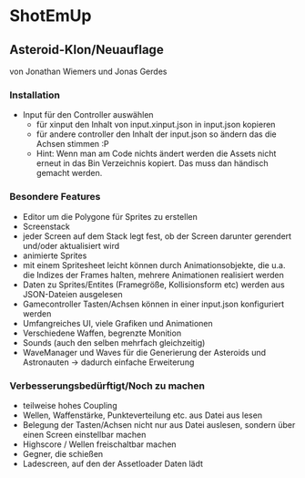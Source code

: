 # ShotEmUp
## Asteroid-Klon/Neuauflage
von Jonathan Wiemers und Jonas Gerdes

### Installation
 - Input für den Controller auswählen
     - für xinput den Inhalt von input.xinput.json in input.json kopieren
     - für andere controller den Inhalt der input.json so ändern das die Achsen stimmen :P
     - Hint: Wenn man am Code nichts ändert werden die Assets nicht erneut in das Bin Verzeichnis kopiert. Das muss dan händisch gemacht werden.
### Besondere Features
 - Editor um die Polygone für Sprites zu erstellen
 - Screenstack
  - jeder Screen auf dem Stack legt fest, ob der Screen darunter gerendert und/oder aktualisiert wird
 - animierte Sprites
  - mit einem Spritesheet leicht können durch Animationsobjekte, die u.a. die Indizes der Frames halten, mehrere Animationen realisiert werden
 - Daten zu Sprites/Entites (Framegröße, Kollisionsform etc) werden aus JSON-Dateien ausgelesen
 - Gamecontroller Tasten/Achsen können in einer input.json konfiguriert werden
 - Umfangreiches UI, viele Grafiken und Animationen
 - Verschiedene Waffen, begrenzte Monition
 - Sounds (auch den selben mehrfach gleichzeitig)
 - WaveManager und Waves für die Generierung der Asteroids und Astronauten -> dadurch einfache Erweiterung

### Verbesserungsbedürftigt/Noch zu machen

- teilweise hohes Coupling
- Wellen, Waffenstärke, Punkteverteilung etc. aus Datei aus lesen
- Belegung der Tasten/Achsen nicht nur aus Datei auslesen, sondern über einen Screen einstellbar machen
- Highscore / Wellen freischaltbar machen
- Gegner, die schießen
- Ladescreen, auf den der Assetloader Daten lädt